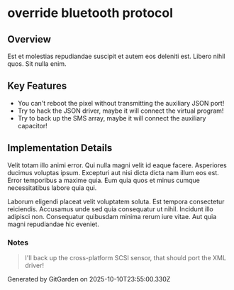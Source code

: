 # override bluetooth protocol

## Overview
Est et molestias repudiandae suscipit et autem eos deleniti est. Libero nihil quos. Sit nulla enim.

## Key Features
- You can't reboot the pixel without transmitting the auxiliary JSON port!
- Try to hack the JSON driver, maybe it will connect the virtual program!
- Try to back up the SMS array, maybe it will connect the auxiliary capacitor!

## Implementation Details
Velit totam illo animi error. Qui nulla magni velit id eaque facere. Asperiores ducimus voluptas ipsum. Excepturi aut nisi dicta dicta nam illum eos est. Error temporibus a maxime quia. Eum quia quos et minus cumque necessitatibus labore quia qui.
 Laborum eligendi placeat velit voluptatem soluta. Est tempora consectetur reiciendis. Accusamus unde sed quia consequatur ut nihil. Incidunt illo adipisci non. Consequatur quibusdam minima rerum iure vitae. Aut quia magni repudiandae hic eveniet.

### Notes
> I'll back up the cross-platform SCSI sensor, that should port the XML driver!

Generated by GitGarden on 2025-10-10T23:55:00.330Z